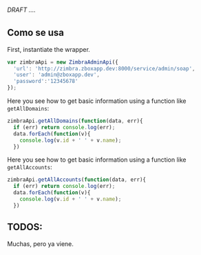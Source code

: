 ###### DRAFT ....

## Como se usa

First, instantiate the wrapper.
```javascript
var zimbraApi = new ZimbraAdminApi({
  'url': 'http://zimbra.zboxapp.dev:8000/service/admin/soap',
  'user': 'admin@zboxapp.dev',
  'password':'12345678'
});
```

Here you see how to get basic information using a function like `getAllDomains`:

```javascript
zimbraApi.getAllDomains(function(data, err){
  if (err) return console.log(err);
  data.forEach(function(v){
    console.log(v.id + ' ' + v.name);
  })
```

Here you see how to get basic information using a function like `getAllAccounts`:

```javascript
zimbraApi.getAllAccounts(function(data, err){
  if (err) return console.log(err);
  data.forEach(function(v){
    console.log(v.id + ' ' + v.name);
  })
```

## TODOS:

Muchas, pero ya viene.
